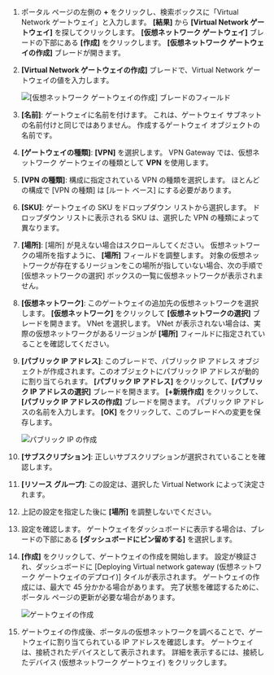1. ポータル ページの左側の **+** をクリックし、検索ボックスに「Virtual Network ゲートウェイ」と入力します。 **[結果]** から **[Virtual Network ゲートウェイ]** を探してクリックします。 **[仮想ネットワーク ゲートウェイ]** ブレードの下部にある **[作成]** をクリックします。 **[仮想ネットワーク ゲートウェイの作成]** ブレードが開きます。
2. **[Virtual Network ゲートウェイの作成]** ブレードで、Virtual Network ゲートウェイの値を入力します。

    ![[仮想ネットワーク ゲートウェイの作成] ブレードのフィールド](./media/vpn-gateway-add-gw-s2s-rm-portal-include/newgw.png "新しいゲートウェイ")
3. **[名前]**: ゲートウェイに名前を付けます。 これは、ゲートウェイ サブネットの名前付けと同じではありません。 作成するゲートウェイ オブジェクトの名前です。
4. **[ゲートウェイの種類]**: **[VPN]** を選択します。 VPN Gateway では、仮想ネットワーク ゲートウェイの種類として **VPN** を使用します。 
5. **[VPN の種類]**: 構成に指定されている VPN の種類を選択します。 ほとんどの構成で [VPN の種類] は [ルート ベース] にする必要があります。
6. **[SKU]**: ゲートウェイの SKU をドロップダウン リストから選択します。 ドロップダウン リストに表示される SKU は、選択した VPN の種類によって異なります。
7. **[場所]**: [場所] が見えない場合はスクロールしてください。 仮想ネットワークの場所を指すように、 **[場所]** フィールドを調整します。 対象の仮想ネットワークが存在するリージョンをこの場所が指していない場合、次の手順で [仮想ネットワークの選択] ボックスの一覧に仮想ネットワークが表示されません。
8. **[仮想ネットワーク]**: このゲートウェイの追加先の仮想ネットワークを選択します。 **[仮想ネットワーク]** をクリックして **[仮想ネットワークの選択]** ブレードを開きます。 VNet を選択します。 VNet が表示されない場合は、実際の仮想ネットワークがあるリージョンが **[場所]** フィールドに指定されていることを確認してください。
9. **[パブリック IP アドレス]**: このブレードで、パブリック IP アドレス オブジェクトが作成されます。このオブジェクトにパブリック IP アドレスが動的に割り当てられます。 **[パブリック IP アドレス]** をクリックして、**[パブリック IP アドレスの選択]** ブレードを開きます。 **[+新規作成]** をクリックして、**[パブリック IP アドレスの作成]** ブレードを開きます。 パブリック IP アドレスの名前を入力します。 **[OK]** をクリックして、このブレードへの変更を保存します。

    ![パブリック IP の作成](./media/vpn-gateway-add-gw-s2s-rm-portal-include/createpip.png "PIP の作成")
10. **[サブスクリプション]**: 正しいサブスクリプションが選択されていることを確認します。
11. **[リソース グループ]**: この設定は、選択した Virtual Network によって決定されます。 
12. 上記の設定を指定した後に **[場所]** を調整しないでください。
13. 設定を確認します。 ゲートウェイをダッシュボードに表示する場合は、ブレードの下部にある **[ダッシュボードにピン留めする]** を選択します。
14. **[作成]** をクリックして、ゲートウェイの作成を開始します。 設定が検証され、ダッシュボードに [Deploying Virtual network gateway (仮想ネットワーク ゲートウェイのデプロイ)] タイルが表示されます。 ゲートウェイの作成には、最大で 45 分かかる場合があります。 完了状態を確認するために、ポータル ページの更新が必要な場合があります。
    
    ![ゲートウェイの作成](./media/vpn-gateway-add-gw-s2s-rm-portal-include/creategw.png "ゲートウェイの作成")
15. ゲートウェイの作成後、ポータルの仮想ネットワークを調べることで、ゲートウェイに割り当てられている IP アドレスを確認します。 ゲートウェイは、接続されたデバイスとして表示されます。 詳細を表示するには、接続したデバイス (仮想ネットワーク ゲートウェイ) をクリックします。